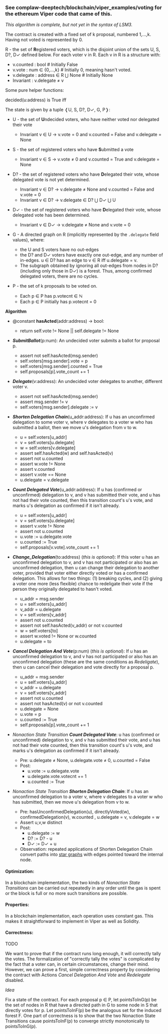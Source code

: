 ### See complaw-deeptech/blockchain/viper_examples/voting for the ethereum Viper code that came of this.

*This algorithm is complete, but not yet in the syntax of LSM3.*

The contract is created with a fixed set of k proposal, numbered 1,...,k.
Having not voted is represented by 0.

R - the set of **R**egistered voters, which is the disjoint union of the sets U, S, D?, D✓ defined below. For each voter v in R. Each v in R is a structure with:

* v.counted : bool  \# Initially False
* v.vote : num ∈ {0,...,k} \# Initially 0, meaning hasn't voted.
* v.delegate : address ∈ R ⋃ None \# Initially None
* Invariant : v.delegate ≠ v

Some pure helper functions:

decided(u:address) is True iff

The state is given by a tuple ❬U, S, D?, D✓, G, P❭:

- U - the set of **U**ndecided voters, who have neither voted nor delegated their vote
	* Invariant v ∈ U → v.vote = 0 and  v.counted = False and v.delegate = None

- S - the set of registered voters who have **S**ubmitted a vote
	* Invariant v ∈ S → v.vote ≠ 0 and v.counted = True and v.delegate = None

- D? - the set of registered voters who have **D**elegated their vote, whose delegated vote is not yet determined.
	* Invariant v ∈ D? → v.delegate ≠ None and v.counted = False and v.vote = 0
	* Invariant v ∈ D? → v.delegate ∈ D? ⋃ D✓ ⋃ U

- D✓ - the set of registered voters who have **D**elegated their vote, whose delegated vote has been determined.
	* Invariant v ∈ D✓ → v.delegate ≠ None and v.vote = 0

- G - A directed graph on R (implicitly represented by the `.delegate` field values), where:
	* the U and S voters have no out-edges
	* the D? and D✓ voters have exactly one out-edge, and any number of in-edges. u ∈ D? has an edge to v ∈ R iff u.delegate = v.
	* The subgraph obtained by ignoring all out-edges from nodes in D? (including only those in D✓) is a forest. Thus, among confirmed delegated voters, there are no cycles.

- P - the set of k proposals to be voted on.
	* Each p ∈ P has p.votecnt ∈ ℕ
	* Each p ∈ P initially has p.votecnt = 0


**Algorithm**

* @constant **hasActed**(addr:address) -> bool:
	* return self.vote != None || self.delegate != None

* **_SubmitBallot_**(p:num): An undecided voter submits a ballot for proposal p.
	* assert not self.hasActed(msg.sender)
	* self.voters[msg.sender].vote = p
	* self.voters[msg.sender].counted = True
	* self.proposals[p].vote_count += 1

* **_Delegate_**(v:address): An undecided voter delegates to another, different voter v.
	* assert not self.hasActed(msg.sender)
	* assert msg.sender != v
	* self.voters[msg.sender].delegate := v

* **_Shorten Delegation Chain_**(u_addr:address): If u has an unconfirmed delegation to some voter v, where v delegates to a voter w who has submitted a ballot, then we move u's delegation from v to w.
	* u = self.voters[u_addr]
	* v = self.voters[u.delegate]
	* w = self.voters[v.delegate]
	* assert self.hasActed(w) and self.hasActed(v)
	* assert not u.counted
	* assert w.vote != None
	* assert v.counted
	* assert v.vote == None
	* u.delegate = v.delegate

* **_Count Delegated Vote_**(u_addr:address): If u has (confirmed or unconfirmed) delegation to v, and v has submitted their vote, and u has not had their vote counted, then this transition count's u's vote, and marks u's delegation as confirmed if it isn't already.
	* u = self.voters[u_addr]
	* v = self.voters[u.delegate]
	* assert v.vote != None
	* assert not u.counted
	* u.vote := u.delegate.vote
	* u.counted := True
	* self.proposals[v.vote].vote_count += 1

* **_Change_Delegation_**(to:address) (*this is optional*): If this voter u has an unconfirmed delegation to v, and v has not participated or also has an unconfirmed delegation, then u can change their delegation to another voter, provided that voter either directly voted or has a confirmed delegation. This allows for two things: (1) breaking cycles, and (2) giving a voter one more (less flexible) chance to redeligate their vote if the person they originally delegated to hasn't voted.
	* u_addr = msg.sender
	* u = self.voters[u_addr]
	* v_addr = u.delegate
	* v = self.voters[v_addr]
	* assert not u.counted
	* assert not self.hasActed(v_addr) or not v.counted
	* w = self.voters[to]
	* assert w.voted != None or w.counted
	* u.delegate = to

* **_Cancel Delegation And Vote_**(p:num) (*this is optional*): If u has an unconfirmed delegation to v, and v has not participated or also has an unconfirmed delegation (these are the same conditions as _Redeligate_), then u can cancel their delegation and vote directly for a proposal p.
	* u_addr = msg.sender
	* u = self.voters[u_addr]
	* v_addr = u.delegate
	* v = self.voters[v_addr]
	* assert not u.counted
	* assert not hasActed(v) or not v.counted
	* u.delegate = None
	* u.vote = p
	* u.counted := True
	* self.proposals[p].vote_count += 1

* *Nonaction State Transition* **_Count Delegated Vote_**: u has (confirmed or unconfirmed) delegation to v, and v has submitted their vote, and u has not had their vote counted, then this transition count's u's vote, and marks u's delegation as confirmed if it isn't already.
	* Pre: u.delegate ≠ None, u.delegate.vote ≠ 0, u.counted = False
	* Post:
		* u.vote := u.delegate.vote
		* u.delegate.vote.votecnt += 1
		* u.counted := True

* *Nonaction State Transition* **_Shorten Delegation Chain_**: If u has an unconfirmed delegation to a voter v, where v delegates to a voter w who has submitted, then we move u's delegation from v to w.
	* Pre: hasUnconfirmedDelegation(u), directlyVoted(w), confirmedDelegation(v), w.counted , u.delegate = v, v.delegate = w
	* Assert u,v,w distinct
	* Post:
		* u.delegate := w
		* D? := D? - u
		* D✓ := D✓ + u
	* Observation: repeated applications of Shorten Delegation Chain convert paths into [star graphs](https://en.wikipedia.org/wiki/Star_(graph_theory)
) with edges pointed toward the internal node.


#### Optimization:
In a blockchain implementation, the two kinds of *Nonaction State Transitions* can be carried out repeatedly in any order until the gas is spent or the block is full or no more such transitions are possible.

#### Properties:
In a blockchain implementation, each operation uses constant gas. This makes it straightforward to implement in Viper as well as Solidity.


#### Correctness:
TODO
<!--For the purpose of stating and proving correctness, we use the following convention: for each  data structures as immutable. Thus  -->

We want to prove that if the contract runs long enough, it will correctly tally the votes. The formalization of "correctly tally the votes" is complicated by the fact that a voter can, in certain circumstances, change their mind. However, we can prove a first, simple correctness property by considering the contract with Actions _Cancel Delegation And Vote_ and  _Redelegate_ disabled.

*Idea*

Fix a state of the contract. For each proposal p ∈ P, let pointsToInG(p) be the set of nodes in R that have a directed path in G to some node in S that directly votes for p. Let pointsToInF(p) be the analogous set for the induced forest F. One part of correctness is to show that the two Nonaction State Transitions cause pointsToInF(p) to converge strictly monotonically to pointsToInG(p).

<!--
* Nonaction State Transition: u has unconfirmed delegation to v, but v ∈ D✓ was already delegated to u. Then we reject u's delegation.
	* Pre: u ∈ D?, v ∈ D✓, u.delegate = v, v.delegate = u
	* Post:
		* u.delegate := None
		* D? := D? - u
		* U := U + u
-->

<!--
* Nonaction State Transition: u has submitted their vote, but hasn't had it counted
	* Pre u ∈ S and u.weight > 0
	* Post:
		* (u.vote.votecnt, u.weight) := (u.vote.votecnt + u.weight, 0)
		-->